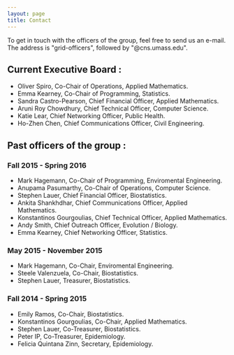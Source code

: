 ```yaml
---
layout: page
title: Contact
---
```


To get in touch with the officers of the group, feel free to send us an e-mail. The address is "grid-officers", followed by "@cns.umass.edu". 

## Current Executive Board :

* Oliver Spiro, Co-Chair of Operations, Applied Mathematics.
* Emma Kearney, Co-Chair of Programming, Statistics.
* Sandra Castro-Pearson, Chief Financial Officer, Applied Mathematics.
* Aruni Roy Chowdhury, Chief Technical Officer, Computer Science.
* Katie Lear, Chief Networking Officer, Public Health.
* Ho-Zhen Chen, Chief Communications Officer, Civil Engineering.


## Past officers of the group : 


### Fall 2015 - Spring 2016
* Mark Hagemann, Co-Chair of Programming, Enviromental Engineering. 
* Anupama Pasumarthy, Co-Chair of Operations, Computer Science.
* Stephen Lauer, Chief Financial Officer, Biostatistics.
* Ankita Shankhdhar, Chief Communications Officer, Applied Mathematics.
* Konstantinos Gourgoulias, Chief Technical Officer, Applied Mathematics.
* Andy Smith, Chief Outreach Officer, Evolution / Biology.
* Emma Kearney, Chief Networking Officer, Statistics.


### May 2015 - November 2015
* Mark Hagemann, Co-Chair, Enviromental Engineering.
* Steele Valenzuela, Co-Chair, Biostatistics.
* Stephen Lauer, Treasurer, Biostatistics. 

### Fall 2014 - Spring 2015

* Emily Ramos, Co-Chair, Biostatistics.
* Konstantinos Gourgoulias, Co-Chair, Applied Mathematics.
* Stephen Lauer, Co-Treasurer, Biostatistics.
* Peter IP, Co-Treasurer, Epidemiology.
* Felicia Quintana Zinn, Secretary, Epidemiology.



